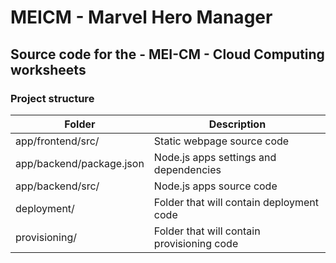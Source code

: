# MEICM - Marvel Hero Manager

## Source code for the - MEI-CM - Cloud Computing worksheets

### Project structure

| Folder | Description |
| ------- | ------- |
| app/frontend/src/ | Static webpage source code |
| app/backend/package.json | Node.js apps settings and dependencies |
| app/backend/src/ | Node.js apps source code |
| deployment/ | Folder that will contain deployment code |
| provisioning/ | Folder that will contain provisioning code |

